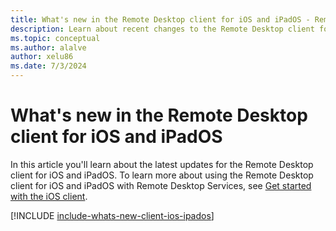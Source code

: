 ```yaml
---
title: What's new in the Remote Desktop client for iOS and iPadOS - Remote Desktop Services
description: Learn about recent changes to the Remote Desktop client for iOS and iPadOS
ms.topic: conceptual
ms.author: alalve
author: xelu86
ms.date: 7/3/2024
---
```


# What's new in the Remote Desktop client for iOS and iPadOS

In this article you'll learn about the latest updates for the Remote Desktop client for iOS and iPadOS. To learn more about using the Remote Desktop client for iOS and iPadOS with Remote Desktop Services, see [Get started with the iOS client](remote-desktop-ios.md).

[!INCLUDE [include-whats-new-client-ios-ipados](~/../windowsserverdocs-pr/articles/includes/include-whats-new-client-ios-ipados.md)]
